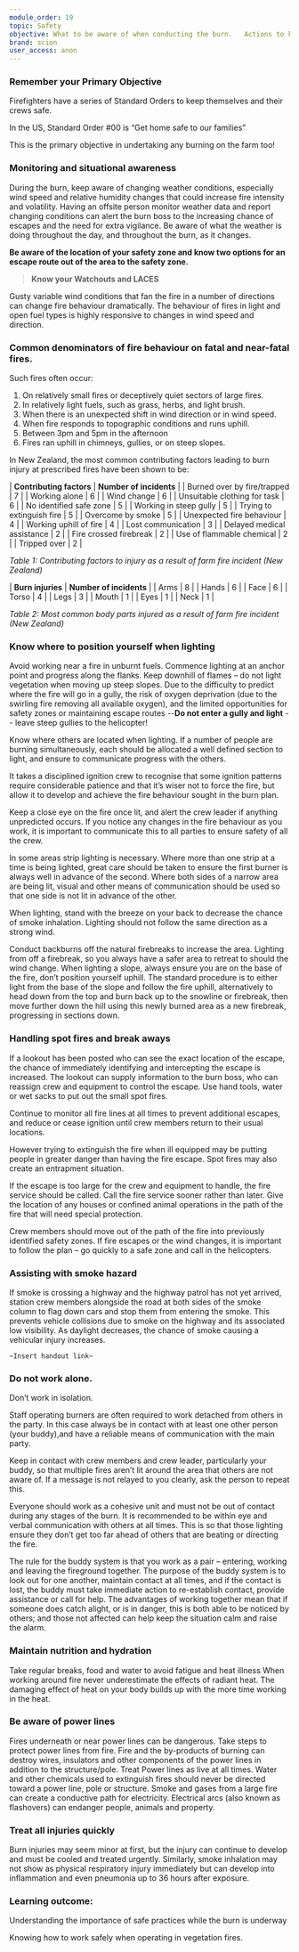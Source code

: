 ```yaml
---
module_order: 19
topic: Safety
objective: What to be aware of when conducting the burn.   Actions to keep yourself and others safe when the burn off is occurring.
brand: scion
user_access: anon
---
```


### Remember your Primary Objective

Firefighters have a series of Standard Orders to keep themselves and their crews safe. 

In the US, Standard Order #00 is “Get home safe to our families”

This is the primary objective in undertaking any burning on the farm too!

### Monitoring and situational awareness

During the burn, keep aware of changing weather conditions, especially wind speed and relative humidity changes that could increase fire intensity and volatility. Having an offsite person monitor weather data and report changing conditions can alert the burn boss to the increasing chance of escapes and the need for extra vigilance.
Be aware of what the weather is doing throughout the day, and throughout the burn, as it changes.

__Be aware of the location of your safety zone and know two options for an escape route out of the area to the safety zone.__

> **Know your Watchouts and LACES**

Gusty variable wind conditions that fan the fire in a number of directions can change fire behaviour dramatically. The behaviour of fires in light and open fuel types is highly responsive to changes in wind speed and direction.

### Common denominators of fire behaviour on fatal and near-fatal fires.

Such fires often occur:
1.	On relatively small fires or deceptively quiet sectors of large fires.
2.	In relatively light fuels, such as grass, herbs, and light brush.
3.	When there is an unexpected shift in wind direction or in wind speed.
4.	When fire responds to topographic conditions and runs uphill.
5.	Between 3pm and 5pm in the afternoon
6.	Fires ran uphill in chimneys, gullies, or on steep slopes.

In New Zealand, the most common contributing factors leading to burn injury at prescribed fires have been shown to be:

| **Contributing factors**             | **Number of incidents** |
| Burned over by fire/trapped | 7 |
| Working alone       | 6 |
| Wind change           | 6 |
| Unsuitable clothing for task    | 6 |
| No identified safe zone             | 5 |
| Working in steep gully | 5 |
| Trying to extinguish fire       | 5 |
| Overcome by smoke           | 5 |
| Unexpected fire behaviour    | 4 |
| Working uphill of fire             | 4 |
| Lost communication | 3 |
| Delayed medical assistance       | 2 |
| Fire crossed firebreak          | 2 |
| Use of flammable chemical    | 2 |
| Tripped over    | 2 |

_Table 1: Contributing factors to injury as a result of farm fire incident (New Zealand)_



| **Burn injuries**             | **Number of incidents** |
| Arms | 8 |
| Hands       | 6 |
| Face           | 6 |
| Torso    | 4 |
| Legs            | 3 |
| Mouth | 1 |
| Eyes      | 1 |
| Neck          | 1 |

_Table 2: Most common body parts injured as a result of farm fire incident (New Zealand)_


### Know where to position yourself when lighting

Avoid working near a fire in unburnt fuels. 
Commence lighting at an anchor point and progress along the flanks. 
Keep downhill of flames – do not light vegetation when moving up steep slopes. 
Due to the difficulty to predict where the fire will go in a gully, the risk of oxygen deprivation (due to the swirling fire removing all available oxygen), and the limited opportunities for safety zones or maintaining escape routes --**Do not enter a gully and light** -- leave steep gullies to the helicopter! 

Know where others are located when lighting. If a number of people are burning simultaneously, each should be allocated a well defined section to light, and ensure to communicate progress with the others.

It takes a disciplined ignition crew to recognise that some ignition patterns require considerable patience and that it’s wiser not to force the fire, but allow it to develop and achieve the fire behaviour sought in the burn plan.

Keep a close eye on the fire once lit, and alert the crew leader if anything unpredicted occurs. If you notice any changes in the fire behaviour as you work, it is important to communicate this to all parties to ensure safety of all the crew. 

In some areas strip lighting is necessary. Where more than one strip at a time is being lighted, great care should be taken to ensure the first burner is always well in advance of the second.
Where both sides of a narrow area are being lit, visual and other means of communication should be used so that one side is not lit in advance of the other.

When lighting, stand with the breeze on your back to decrease the chance of smoke inhalation. Lighting should not follow the same direction as a strong wind. 

Conduct backburns off the natural firebreaks to increase the area. Lighting from off a firebreak, so you always have a safer area to retreat to should the wind change. When lighting a slope, always ensure you are on the base of the fire, don’t position yourself uphill. 
The standard procedure is to either light from the base of the slope and follow the fire uphill, alternatively to head down from the top and burn back up to the snowline or firebreak, then move further down the hill using this newly burned area as a new firebreak, progressing in sections down. 

### Handling spot fires and break aways

If a lookout has been posted who can see the exact location of the escape, the chance of immediately identifying and intercepting the escape is increased. The lookout can supply information to the burn boss, who can reassign crew and equipment to control the escape.
Use hand tools, water or wet sacks to put out the small spot fires.

Continue to monitor all fire lines at all times to prevent additional escapes, and reduce or cease ignition until crew members return to their usual locations.

However trying to extinguish the fire when ill equipped may be putting people in greater danger than having the fire escape.
Spot fires may also create an entrapment situation. 

If the escape is too large for the crew and equipment to handle, the fire service should be called. Call the fire service sooner rather than later. Give the location of any houses or confined animal operations in the path of the fire that will need special protection. 

Crew members should move out of the path of the fire into previously identified safety zones. If fire escapes or the wind changes, it is important to follow the plan – go quickly to a safe zone and call in the helicopters. 

### Assisting with smoke hazard

If smoke is crossing a highway and the highway patrol has not yet arrived, station crew members alongside the road at both sides of the smoke column to flag down cars and stop them from entering the smoke. This prevents vehicle collisions due to smoke on the highway and its associated low visibility. As daylight decreases, the chance of smoke causing a vehicular injury increases.

`~Insert handout link~`

### Do not work alone.

Don’t work in isolation. 

Staff operating burners are often required to work detached from others in the party. In this case always be in contact with at least one other person (your buddy),and have a reliable means of communication with the main party.

Keep in contact with crew members and crew leader, particularly your buddy, so that multiple fires aren’t lit around the area that others are not aware of. If a message is not relayed to you clearly, ask the person to repeat this.

Everyone should work as a cohesive unit and must not be out of contact during any stages of the burn. It is recommended to be within eye and verbal communication with others at all times. This is so that those lighting ensure they don’t get too far ahead of others that are beating or directing the fire.

The rule for the buddy system is that you work as a pair – entering, working and leaving the fireground together. The purpose of the buddy system is to look out for one another, maintain contact at all times, and if the contact is lost, the buddy must take immediate action to re-establish contact, provide assistance or call for help.
The advantages of working together mean that if someone does catch alight, or is in danger, this is both able to be noticed by others; and those not affected can help keep the situation calm and raise the alarm.

### Maintain nutrition and hydration

Take regular breaks, food and water to avoid fatigue and heat illness 
When working around fire never underestimate the effects of radiant heat. The damaging effect of heat on your body builds up with the more time working in the heat.

### Be aware of power lines

Fires underneath or near power lines can be dangerous. Take steps to protect power lines from fire. Fire and the by-products of burning can destroy wires, insulators and other components of the power lines in addition to the structure/pole.
Treat Power lines as live at all times. Water and other chemicals used to extinguish fires should never be directed toward a power line, pole or structure. Smoke and gases from a large fire can create a conductive path for electricity. Electrical arcs (also known as flashovers) can endanger people, animals and property. 

### Treat all injuries quickly

Burn injuries may seem minor at first, but the injury can continue to develop and must be cooled and treated urgently. Similarly, smoke inhalation may not show as physical respiratory injury immediately but can develop into inflammation and even pneumonia up to 36 hours after exposure.


### Learning outcome: 

Understanding the importance of safe practices while the burn is underway

Knowing how to work safely when operating in vegetation fires.
